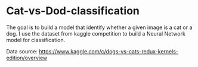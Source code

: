 # Cat-vs-Dod-classification

The goal is to build a model that identify whether a given image is a cat or a dog. 
I use the dataset from kaggle competition to build a Neural Network model for classification.

Data source: https://www.kaggle.com/c/dogs-vs-cats-redux-kernels-edition/overview

